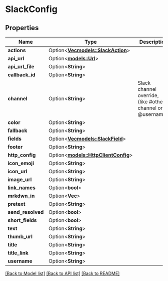 # SlackConfig

## Properties

Name | Type | Description | Notes
------------ | ------------- | ------------- | -------------
**actions** | Option<[**Vec<models::SlackAction>**](SlackAction.md)> |  | [optional]
**api_url** | Option<[**models::Url**](URL.md)> |  | [optional]
**api_url_file** | Option<**String**> |  | [optional]
**callback_id** | Option<**String**> |  | [optional]
**channel** | Option<**String**> | Slack channel override, (like #other-channel or @username). | [optional]
**color** | Option<**String**> |  | [optional]
**fallback** | Option<**String**> |  | [optional]
**fields** | Option<[**Vec<models::SlackField>**](SlackField.md)> |  | [optional]
**footer** | Option<**String**> |  | [optional]
**http_config** | Option<[**models::HttpClientConfig**](HTTPClientConfig.md)> |  | [optional]
**icon_emoji** | Option<**String**> |  | [optional]
**icon_url** | Option<**String**> |  | [optional]
**image_url** | Option<**String**> |  | [optional]
**link_names** | Option<**bool**> |  | [optional]
**mrkdwn_in** | Option<**Vec<String>**> |  | [optional]
**pretext** | Option<**String**> |  | [optional]
**send_resolved** | Option<**bool**> |  | [optional]
**short_fields** | Option<**bool**> |  | [optional]
**text** | Option<**String**> |  | [optional]
**thumb_url** | Option<**String**> |  | [optional]
**title** | Option<**String**> |  | [optional]
**title_link** | Option<**String**> |  | [optional]
**username** | Option<**String**> |  | [optional]

[[Back to Model list]](../README.md#documentation-for-models) [[Back to API list]](../README.md#documentation-for-api-endpoints) [[Back to README]](../README.md)


